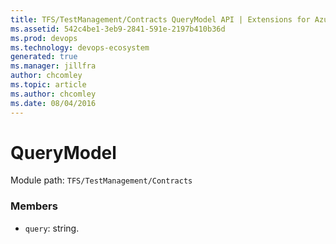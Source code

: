 ```yaml
---
title: TFS/TestManagement/Contracts QueryModel API | Extensions for Azure DevOps Services
ms.assetid: 542c4be1-3eb9-2841-591e-2197b410b36d
ms.prod: devops
ms.technology: devops-ecosystem
generated: true
ms.manager: jillfra
author: chcomley
ms.topic: article
ms.author: chcomley
ms.date: 08/04/2016
---
```


# QueryModel

Module path: `TFS/TestManagement/Contracts`


### Members

* `query`: string. 


